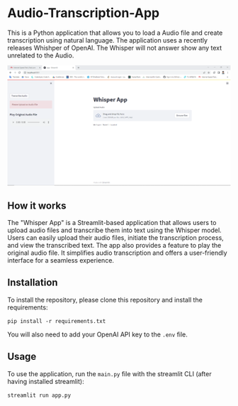 # Audio-Transcription-App



This is a Python application that allows you to load a Audio file and create transcription using natural language. The application uses a recently releases Whishper of OpenAI. The Whisper will not answer show any text unrelated to the Audio.


![](https://github.com/Anas436/Audio-Transcription-App/blob/main/Demo.png)

## How it works

The "Whisper App" is a Streamlit-based application that allows users to upload audio files and transcribe them into text using the Whisper model. Users can easily upload their audio files, initiate the transcription process, and view the transcribed text. The app also provides a feature to play the original audio file. It simplifies audio transcription and offers a user-friendly interface for a seamless experience.

## Installation

To install the repository, please clone this repository and install the requirements:

```
pip install -r requirements.txt
```

You will also need to add your OpenAI API key to the `.env` file.

## Usage

To use the application, run the `main.py` file with the streamlit CLI (after having installed streamlit): 

```
streamlit run app.py
```
